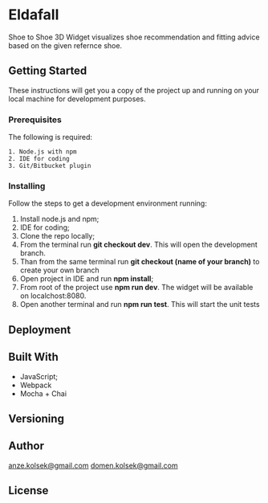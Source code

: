 # Eldafall

Shoe to Shoe 3D Widget visualizes shoe recommendation and fitting advice based on the given refernce shoe.

## Getting Started

These instructions will get you a copy of the project up and running on your local machine for development purposes.

### Prerequisites

The following is required:

```
1. Node.js with npm
2. IDE for coding
3. Git/Bitbucket plugin
```

### Installing

Follow the steps to get a development environment running:

1. Install node.js and npm;
2. IDE for coding;
3. Clone the repo locally;
4. From the terminal run **git checkout dev**. This will open the development branch.
5. Than from the same terminal run **git checkout (name of your branch)** to create your own branch 
6. Open project in IDE and run **npm install**;
7. From root of the project use **npm run dev**. The widget will be available on localchost:8080.
8. Open another terminal and run **npm run test**. This will start the unit tests

## Deployment


## Built With

* JavaScript;
* Webpack
* Mocha + Chai

## Versioning



## Author

anze.kolsek@gmail.com
domen.kolsek@gmail.com

## License

